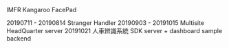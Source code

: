 IMFR
Kangaroo
FacePad

20190711 - 20190814 Stranger Handler
20190903 - 20191015 Multisite HeadQuarter server
20191021 人車辨識系統 SDK server + dashboard sample backend
